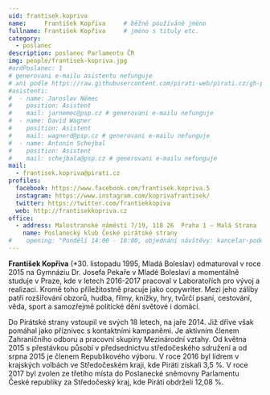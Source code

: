 ```yaml
---
uid: frantisek.kopriva
name:     František Kopřiva  	# běžně používáné jméno
fullname: František Kopřiva  	# jméno s tituly etc.
category:
  - poslanec
description: poslanec Parlamentu ČR
img: people/frantisek-kopriva.jpg
#ordPoslanec: 1
# generovani e-mailu asistentu nefunguje
# ani podle https://raw.githubusercontent.com/pirati-web/pirati.cz/gh-pages/_people/olga-richterova.md
#asistenti:
#  - name: Jaroslav Němec
#    position: Asistent
#    mail: jarnemec@psp.cz # generovani e-mailu nefunguje
#  - name: David Wagner
#    position: Asistent
#    mail: wagnerd@psp.cz # generovani e-mailu nefunguje
#  - name: Antonín Schejbal
#    position: Asistent
#    mail: schejbala@psp.cz # generovani e-mailu nefunguje
mail:
  - frantisek.kopriva@pirati.cz
profiles:
  facebook: https://www.facebook.com/frantisek.kopriva.5
  instagram: https://www.instagram.com/koprivafrantisek/
  twitter: https://twitter.com/frantiekkopiva
  web: http://frantisekkopriva.cz
office:
  - address: Malostranské náměstí 7/19, 118 26  Praha 1 – Malá Strana
    name: Poslanecký klub České pirátské strany
#    opening: "Pondělí 14:00 - 18:00, objednání návštěvy: kancelar-podebrady@pirati.cz nebo 778 111 462. Dne 18. 6. je z pracovních důvodů kancelář mimo provoz."
---
```

**František Kopřiva** (*30. listopadu 1995, Mladá Boleslav) odmaturoval v roce 2015 na Gymnáziu Dr. Josefa Pekaře v Mladé Boleslavi a momentálně studuje v Praze, kde v letech 2016-2017 pracoval v Laboratořích pro vývoj a realizaci. Kromě toho příležitostně pracuje jako copywriter. Mezi jeho záliby patří rozšiřování obzorů, hudba, filmy, knížky, hry, tvůrčí psaní, cestování, věda, sport a samozřejmě politické dění světové i domácí.

Do Pirátské strany vstoupil ve svých 18 letech, na jaře 2014. Již dříve však pomáhal jako příznivec s kontaktními kampaněmi. Je aktivním členem Zahraničního odboru a pracovní skupiny Mezinárodní vztahy. Od května 2015 s přestávkou působí v předsednictvu středočeského sdružení a od srpna 2015 je členem Republikového výboru. V roce 2016 byl lídrem v krajských volbách ve Středočeském kraji, kde Piráti získali 3,5 %. V roce 2017 byl zvolen ze třetího místa do Poslanecké sněmovny Parlamentu České republiky za Středočeský kraj, kde Piráti obdrželi 12,08 %.

